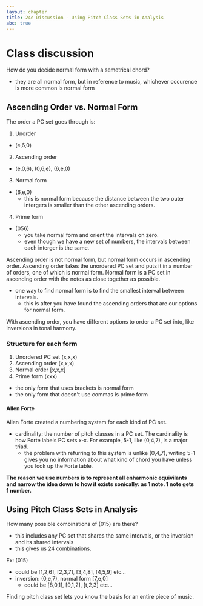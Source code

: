 ```yaml
---
layout: chapter
title: 24e Discussion - Using Pitch Class Sets in Analysis
abc: true
---
```


# Class discussion
How do you decide normal form with a semetrical chord?
- they are all normal form, but in reference to music, whichever occurence is more common is normal form

## Ascending Order vs. Normal Form
The order a PC set goes through is:
1. Unorder
  - (e,6,0)
2. Ascending order
  - (e,0,6), (0,6,e), (6,e,0)
3. Normal form
  - (6,e,0)
    - this is normal form because the distance between the two outer intergers is smaller than the other ascending orders.
4. Prime form
  - (056)
    - you take normal form and orient the intervals on zero.
    - even though we have a new set of numbers, the intervals between each interger is the same.
    
Ascending order is not normal form, but normal form occurs in ascending order. 
Ascending order takes the unordered PC set and puts it in a number of orders, one of which is normal form.
Normal form is a PC set in ascending order with the notes as close together as possible.
  - one way to find normal form is to find the smallest interval between intervals.
    - this is after you have found the ascending orders that are our options for normal form. 
    
With ascending order, you have different options to order a PC set into, like inversions in tonal harmony. 

### Structure for each form
1. Unordered PC set (x,x,x)
2. Ascending order (x,x,x)
3. Normal order [x,x,x]
4. Prime form (xxx)
  - the only form that uses brackets is normal form
  - the only form that doesn't use commas is prime form
  
#### Allen Forte
Allen Forte created a numbering system for each kind of PC set.
- cardinality: the number of pitch classes in a PC set. 
The cardinality is how Forte labels PC sets x-x.
For example, 5-1, like (0,4,7), is a major triad.
  - the problem with refurring to this system is unlike (0,4,7), writing 5-1 gives you no information about what kind of chord you have unless you look up the Forte table. 

**The reason we use numbers is to represent all enharmonic equivilants and narrow the idea down to how it exists sonically: as 1 note. 1 note gets 1 number.**

## Using Pitch Class Sets in Analysis

How many possible combinations of (015) are there?
- this includes any PC set that shares the same intervals, or the inversion and its shared intervals
- this gives us 24 combinations. 

Ex: (015)
- could be [1,2,6], [2,3,7], [3,4,8], [4,5,9] etc...
- inversion: (0,e,7), normal form [7,e,0]
  - could be [8,0,1], [9,1,2], [t,2,3] etc...

Finding pitch class set lets you know the basis for an entire piece of music. 
